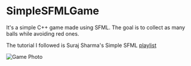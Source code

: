 # SimpleSFMLGame

It's a simple C++ game made using SFML. The goal is to collect as many balls while avoiding red ones. 

The tutorial I followed is Suraj Sharma's Simple SFML [playlist](https://youtube.com/playlist?list=PL6xSOsbVA1eb_QqMTTcql_3PdOiE928up)

![Game Photo](../media/gameScreenshot.png)

